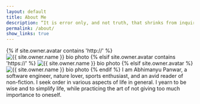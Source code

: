 ```yaml
---
layout: default
title: About Me
description: “It is error only, and not truth, that shrinks from inquiry.“ - Thomas Paine
permalink: /about/
show_links: true
---
```

{% if site.owner.avatar contains 'http://' %}
<img src="{{ site.owner.avatar }}" class="bio-photo" alt="{{ site.owner.name }} bio photo">
{% elsif site.owner.avatar contains 'https://' %}
<img src="{{ site.owner.avatar }}" class="bio-photo" alt="{{ site.owner.name }} bio photo">
{% elsif site.owner.avatar %}
<img src="{{ site.url }}/images{{ site.owner.avatar }}" class="bio-photo" alt="{{ site.owner.name }} bio photo">
{% endif %}
I am Abhimanyu Panwar, a software engineer, nature lover, sports enthusiast, and an avid reader of non-fiction. I seek order in various aspects of life in general. I yearn to be wise and to simplify life, while practicing the art of not giving too much importance to oneself.